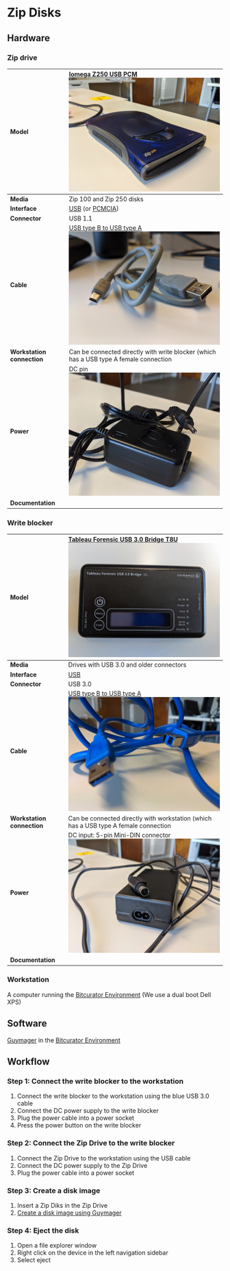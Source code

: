 # Zip Disks

## Hardware

### Zip drive

| **Model**                  | [Iomega Z250 USB PCM](https://web.archive.org/web/20001206101000/http://www.iomega.com/zip/products/usb250.html) ![zip](images/zip.jpg)              |
| :------------------------- | :--------------------------------------------------------------------------------------------------------------------------------------------------- |
| **Media**                  | Zip 100 and Zip 250 disks                                                                                                                            |
| **Interface**              | [USB](https://www.wikidata.org/wiki/Q42378) (or [PCMCIA](https://www.wikidata.org/wiki/Q932506))                                                     |
| **Connector**              | USB 1.1                                                                                                                                              |
| **Cable**                  | [USB type B to USB type A](https://commons.wikimedia.org/wiki/Category:USB_cables?uselang=nl#/media/File:A-B_Usb_Cable.jpg) ![USB](images/USB-B.jpg) |
| **Workstation connection** | Can be connected directly with write blocker (which has a USB type A female connection                                                               |
| **Power**                  | DC pin ![DC](images/power-pin.jpg)                                                                                                                   |
| **Documentation**          |                                                                                                                                                      |

### Write blocker

| **Model**                  | [Tableau Forensic USB 3.0 Bridge T8U](https://web.archive.org/web/20180409191526/https://www.guidancesoftware.com/tableau/hardware//t8u) ![blocker](images/blocker.jpg) |
| :------------------------- | :---------------------------------------------------------------------------------------------------------------------------------------------------------------------- |
| **Media**                  | Drives with USB 3.0 and older connectors                                                                                                                                |
| **Interface**              | [USB](https://www.wikidata.org/wiki/Q42378)                                                                                                                             |
| **Connector**              | USB 3.0                                                                                                                                                                 |
| **Cable**                  | [USB type B to USB type A](https://commons.wikimedia.org/wiki/Category:USB_cables?uselang=nl#/media/File:A-B_Usb_Cable.jpg) ![USB](images/USB-3.jpg)                    |
| **Workstation connection** | Can be connected directly with workstation (which has a USB type A female connection                                                                                    |
| **Power**                  | DC input: 5-pin Mini-DIN connector ![connector](images/power-5-pin.jpg)                                                                                                 |
| **Documentation**          |                                                                                                                                                                         |

### Workstation

A computer running the [Bitcurator Environment](https://bitcurator.net/) (We use a dual boot Dell XPS)

## Software

[Guymager](https://guymager.sourceforge.io/) in the [Bitcurator Environment](https://bitcurator.net/)

## Workflow

### Step 1: Connect the write blocker to the workstation

1. Connect the write blocker to the workstation using the blue USB 3.0 cable
2. Connect the DC power supply to the write blocker
3. Plug the power cable into a power socket
4. Press the power button on the write blocker

### Step 2: Connect the Zip Drive to the write blocker

1. Connect the Zip Drive to the workstation using the USB cable
2. Connect the DC power supply to the Zip Drive
3. Plug the power cable into a power socket

### Step 3: Create a disk image

1. Insert a Zip Diks in the Zip Drive
2. [Create a disk image using Guymager](guymager.md)

### Step 4: Eject the disk

1. Open a file explorer window
2. Right click on the device in the left navigation sidebar
3. Select eject
